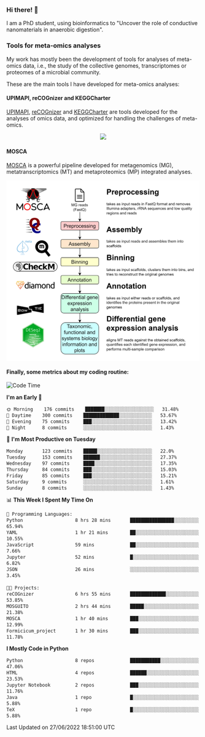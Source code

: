 ### Hi there! 👋

I am a PhD student, using bioinformatics to "Uncover the role of conductive nanomaterials in anaerobic digestion".

### Tools for meta-omics analyses

My work has mostly been the development of tools for analyses of meta-omics data, i.e., the study of the collective genomes, transcriptomes or proteomes of a microbial community.

These are the main tools I have developed for meta-omics analyses:

#### UPIMAPI, reCOGnizer and KEGGCharter

[UPIMAPI](https://github.com/iquasere/UPIMAPI), [reCOGnizer](https://github.com/iquasere/reCOGnizer) and [KEGGCharter](https://github.com/iquasere/KEGGCharter) are tools developed for the analyses of omics data, and optimized for handling the challenges of meta-omics.

<p align="center">
    <img src="assets/annotation_paper.png">
</p>

#### MOSCA

[MOSCA](https://github.com/iquasere/MOSCA) is a powerful pipeline developed for metagenomics (MG), metatranscriptomics (MT) and metaproteomics (MP) integrated analyses.

<p align="center">
    <img src="assets/mosca_workflow.png" align="center" width="700">
</p>


#### Finally, some metrics about my coding routine:

<!--START_SECTION:waka-->
![Code Time](http://img.shields.io/badge/Code%20Time-0%20secs-blue)

**I'm an Early 🐤** 

```text
🌞 Morning    176 commits    ███████░░░░░░░░░░░░░░░░░░   31.48% 
🌆 Daytime    300 commits    █████████████░░░░░░░░░░░░   53.67% 
🌃 Evening    75 commits     ███░░░░░░░░░░░░░░░░░░░░░░   13.42% 
🌙 Night      8 commits      ░░░░░░░░░░░░░░░░░░░░░░░░░   1.43%

```
📅 **I'm Most Productive on Tuesday** 

```text
Monday       123 commits    █████░░░░░░░░░░░░░░░░░░░░   22.0% 
Tuesday      153 commits    ██████░░░░░░░░░░░░░░░░░░░   27.37% 
Wednesday    97 commits     ████░░░░░░░░░░░░░░░░░░░░░   17.35% 
Thursday     84 commits     ███░░░░░░░░░░░░░░░░░░░░░░   15.03% 
Friday       85 commits     ███░░░░░░░░░░░░░░░░░░░░░░   15.21% 
Saturday     9 commits      ░░░░░░░░░░░░░░░░░░░░░░░░░   1.61% 
Sunday       8 commits      ░░░░░░░░░░░░░░░░░░░░░░░░░   1.43%

```


📊 **This Week I Spent My Time On** 

```text
💬 Programming Languages: 
Python                   8 hrs 28 mins       ████████████████░░░░░░░░░   65.94% 
YAML                     1 hr 21 mins        ██░░░░░░░░░░░░░░░░░░░░░░░   10.55% 
JavaScript               59 mins             ██░░░░░░░░░░░░░░░░░░░░░░░   7.66% 
Jupyter                  52 mins             █░░░░░░░░░░░░░░░░░░░░░░░░   6.82% 
JSON                     26 mins             ░░░░░░░░░░░░░░░░░░░░░░░░░   3.45%

🐱‍💻 Projects: 
reCOGnizer               6 hrs 55 mins       █████████████░░░░░░░░░░░░   53.85% 
MOSGUITO                 2 hrs 44 mins       █████░░░░░░░░░░░░░░░░░░░░   21.38% 
MOSCA                    1 hr 40 mins        ███░░░░░░░░░░░░░░░░░░░░░░   12.99% 
Formicicum_project       1 hr 30 mins        ███░░░░░░░░░░░░░░░░░░░░░░   11.78%

```

**I Mostly Code in Python** 

```text
Python                   8 repos             ███████████░░░░░░░░░░░░░░   47.06% 
HTML                     4 repos             ██████░░░░░░░░░░░░░░░░░░░   23.53% 
Jupyter Notebook         2 repos             ███░░░░░░░░░░░░░░░░░░░░░░   11.76% 
Java                     1 repo              █░░░░░░░░░░░░░░░░░░░░░░░░   5.88% 
TeX                      1 repo              █░░░░░░░░░░░░░░░░░░░░░░░░   5.88%

```



 Last Updated on 27/06/2022 18:51:00 UTC
<!--END_SECTION:waka-->
